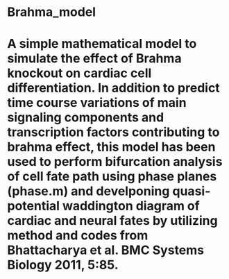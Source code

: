 # Brahma_model
# A simple mathematical model to simulate the effect of Brahma knockout on cardiac cell differentiation. In addition to predict time course variations of main signaling components and transcription factors contributing to brahma effect, this model has been used to perform bifurcation analysis of cell fate path using phase planes (phase.m) and develponing quasi-potential waddington diagram of cardiac and neural fates by utilizing method and codes from Bhattacharya et al. BMC Systems Biology 2011, 5:85.
